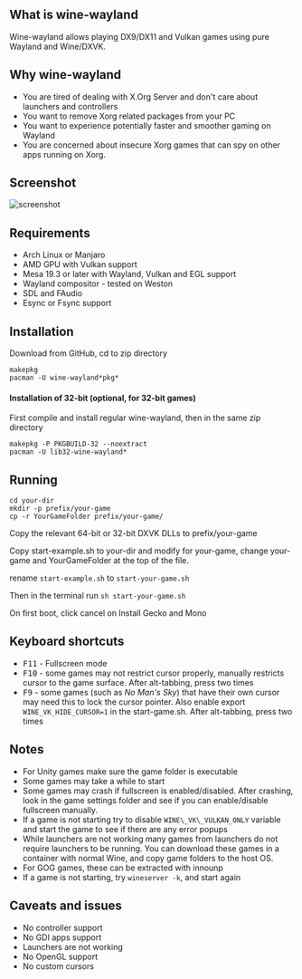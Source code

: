 ## What is wine-wayland

Wine-wayland allows playing DX9/DX11 and Vulkan games using pure Wayland and Wine/DXVK.

## Why wine-wayland

 * You are tired of dealing with X.Org Server and don't care about launchers and controllers
 * You want to remove Xorg related packages from your PC
 * You want to experience potentially faster and smoother gaming on Wayland
 * You are concerned about insecure Xorg games that can spy on other apps running on Xorg.

## Screenshot

![screenshot](https://raw.githubusercontent.com/varmd/wine-wayland/master/screenshot.png "Screenshot")

## Requirements

 * Arch Linux or Manjaro
 * AMD GPU with Vulkan support
 * Mesa 19.3 or later with Wayland, Vulkan and EGL support
 * Wayland compositor - tested on Weston 
 * SDL and FAudio
 * Esync or Fsync support

## Installation

Download from GitHub, cd to zip directory

    makepkg
    pacman -U wine-wayland*pkg*


#### Installation of 32-bit (optional, for 32-bit games)

First compile and install regular wine-wayland, then in the same zip directory

    makepkg -P PKGBUILD-32 --noextract
    pacman -U lib32-wine-wayland*

## Running

    cd your-dir
    mkdir -p prefix/your-game
    cp -r YourGameFolder prefix/your-game/
   
Copy the relevant 64-bit or 32-bit DXVK DLLs to prefix/your-game

Copy start-example.sh to your-dir and modify for your-game, change your-game and YourGameFolder at the top of the file.

rename `start-example.sh` to `start-your-game.sh`

Then in the terminal run `sh start-your-game.sh`

On first boot, click cancel on Install Gecko and Mono


## Keyboard shortcuts

* <kbd>F11</kbd> - Fullscreen mode
* <kbd>F10</kbd> - some games may not restrict cursor properly, manually restricts cursor to the game surface. After alt-tabbing, press two times
* <kbd>F9</kbd> - some games (such as _No Man's Sky_) that have their own cursor may need this to lock the cursor pointer. Also enable export `WINE_VK_HIDE_CURSOR=1` in the start-game.sh. After alt-tabbing, press two times


## Notes
* For Unity games make sure the game folder is executable
* Some games may take a while to start
* Some games may crash if fullscreen is enabled/disabled. After crashing, look in the game settings folder and see if you can enable/disable fullscreen manually.
* If a game is not starting try to disable `WINE\_VK\_VULKAN_ONLY` variable and start the game to see if there are any error popups 
* While launchers are not working many games from launchers do not require launchers to be running. You can download these games in a container with normal Wine, and copy game folders to the host OS.
* For GOG games, these can be extracted with innounp
* If a game is not starting, try `wineserver -k`, and start again

## Caveats and issues

* No controller support
* No GDI apps support
* Launchers are not working
* No OpenGL support
* No custom cursors

